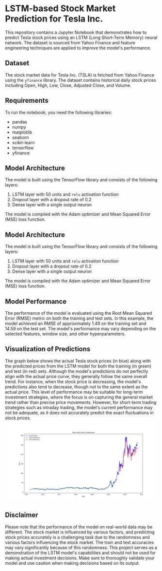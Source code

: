# LSTM-based Stock Market Prediction for Tesla Inc.

This repository contains a Jupyter Notebook that demonstrates how to predict Tesla stock prices using an LSTM (Long Short-Term Memory) neural network. The dataset is sourced from Yahoo Finance and feature engineering techniques are applied to improve the model's performance.

## Dataset

The stock market data for Tesla Inc. (TSLA) is fetched from Yahoo Finance using the `yfinance` library. The dataset contains historical daily stock prices including Open, High, Low, Close, Adjusted Close, and Volume.

## Requirements

To run the notebook, you need the following libraries:

- pandas
- numpy
- matplotlib
- seaborn
- scikit-learn
- tensorflow
- yfinance

## Model Architecture

The model is built using the TensorFlow library and consists of the following layers:

1. LSTM layer with 50 units and `relu` activation function
2. Dropout layer with a dropout rate of 0.2
3. Dense layer with a single output neuron

The model is compiled with the Adam optimizer and Mean Squared Error (MSE) loss function.

## Model Architecture

The model is built using the TensorFlow library and consists of the following layers:

1. LSTM layer with 50 units and `relu` activation function
2. Dropout layer with a dropout rate of 0.2
3. Dense layer with a single output neuron

The model is compiled with the Adam optimizer and Mean Squared Error (MSE) loss function.

## Model Performance

The performance of the model is evaluated using the Root Mean Squared Error (RMSE) metric on both the training and test sets. In this example, the model achieved an RMSE of approximately 1.49 on the training set and 14.59 on the test set. The model's performance may vary depending on the selected features, window size, and other hyperparameters.

## Visualization of Predictions

The graph below shows the actual Tesla stock prices (in blue) along with the predicted prices from the LSTM model for both the training (in green) and test (in red) sets. Although the model's predictions do not perfectly align with the actual price curve, they generally follow the same overall trend. For instance, when the stock price is decreasing, the model's predictions also tend to decrease, though not to the same extent as the actual price. This level of performance may be suitable for long-term investment strategies, where the focus is on capturing the general market trend rather than precise price movements. However, for short-term trading strategies such as intraday trading, the model's current performance may not be adequate, as it does not accurately predict the exact fluctuations in stock prices.

![Tesla Stock Price Predictions](Tesla%20Stock%20Price%20Predictions.png)

## Disclaimer

Please note that the performance of the model on real-world data may be different. The stock market is influenced by various factors, and predicting stock prices accurately is a challenging task due to the randomness and various factors influencing the stock market. The train and test accuracies may vary significantly because of this randomness. This project serves as a demonstration of the LSTM model's capabilities and should not be used for making actual investment decisions. Make sure to thoroughly validate your model and use caution when making decisions based on its output.
